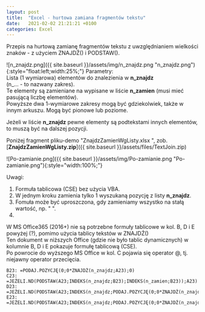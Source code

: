 ```yaml
---
layout: post
title:  "Excel - hurtowa zamiana fragmentów tekstu"
date:   2021-02-02 21:21:21 +0100
categories: Excel
---
```


Przepis na hurtową zamianę fragmentów tekstu z uwzględnianiem wielkości znaków - z użyciem ZNAJDŹ() i PODSTAW(). 


![n_znajdz.png]({{ site.baseurl }}/assets/img/n_znajdz.png "n_znajdz.png"){:style="float:left;width:25%;"}
Parametry:  
Lista (1 wymiarowa) elementów do znalezienia w **n_znajdz**  
(n_... - to nazwany zakres).  
Te elementy są zamieniane na wypisane w liście **n_zamien** (musi mieć pasującą liczbę elementów).  
Powyższe dwa 1-wymiarowe zakresy mogą być gdziekolwiek, także w  innym arkuszu. Mogą być pionowe lub poziome.  
 
Jeżeli w liście **n_znajdz** pewne elementy są podtekstami innych elementów, to muszą być na dalszej pozycji. 

Poniżej fragment pliku-demo "ZnajdzZamienWgListy.xlsx ", zob. [**ZnajdzZamienWgListy.zip**]({{ site.baseurl }}/assets/files/TextJoin.zip) 

![Po-zamianie.png]({{ site.baseurl }}/assets/img/Po-zamianie.png "Po-zamianie.png"){:style="width:100%;"}


 
Uwagi: 
1. Formuła tablicowa (CSE) bez użycia VBA. 
2. W jednym kroku zamienia tylko 1 wyszukaną pozycję z listy **n_znajdz**. 
3. Fomuła może być uproszczona, gdy zamieniamy wszystko na stałą wartość, np. " ". 
4. 
W MS Office365 (2016+) nie są potrzebne formuły tablicowe w kol. B, D i E powyżej (?), pomimo użycia tablicy tekstów w ZNAJDŹ()  
Ten dokument w niższych Office (gdzie nie było tablic dynamicznych) w kolumnie B, D i E pokazuje formułę tablicową (CSE).  
Po powrocie do wyższego MS Office w kol. C pojawia się operator @, tj. niejawny operator przecięcia.  

````excel
B23: =PODAJ.POZYCJĘ(0;0*ZNAJDŹ(n_znajdz;A23);0)
C23: =JEŻELI.ND(PODSTAW(A23;INDEKS(n_znajdz;B23);INDEKS(n_zamien;B23));A23)
D23: =JEŻELI.ND(PODSTAW(A23;INDEKS(n_znajdz;PODAJ.POZYCJĘ(0;0*ZNAJDŹ(n_znajdz;A23);0));INDEKS(n_zamien;PODAJ.POZYCJĘ(0;0*ZNAJDŹ(n_znajdz;A23);0)));A23)
E23: =JEŻELI.ND(PODSTAW(A23;INDEKS(n_znajdz;PODAJ.POZYCJĘ(0;0*ZNAJDŹ(n_znajdz;A23);0));"_x_");A23)
````
